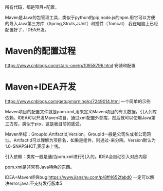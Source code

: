 所有代码，都是项目+配置。

Maven是Java的包管理工具，类似于python的pip,node.js的npm.用它可以方便的导入Java第三方库（Spring,Struts,JUnit）和插件（Tomcat）
我在电脑上已经配置好了，IDEA开发。
# Maven的配置过程
https://www.cnblogs.com/stars-one/p/10958796.html 安装和配置
# Maven+IDEA开发
https://www.cnblogs.com/getupmorning/p/7249014.html 一个简单的示例

Maven项目的配置文件就是pom.xml,用来定义Maven项目的有关数据，引入列库依赖。IDEA可以开发Maven项目，通过xml配置外部库，然后就可以使用Java第三方库，类似于pip，这是我目前的感受。

Maven坐标：GroupId,ArtifactId,Version。GroupId一般是公司名或者公司网址。ArtifactId可以理解为项目名，如果是组件，则通过-来分隔。Version默认为1.0-SNAPSHOT,表示未上线。

引入依赖：类库一般是通过pom.xml进行引入的，IDEA会自动引入对应内容

pom.xml是非常有Java特色的东西。

IDEA+Maven经典bug:https://www.jianshu.com/p/8ff4652fabd0 一定可以解决error:java:不支持发行版本5